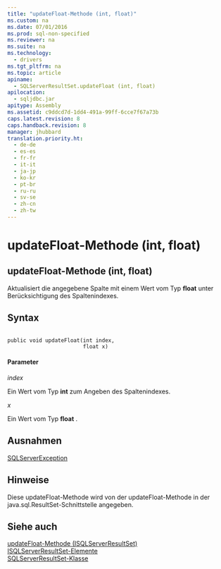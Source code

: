 ```yaml
---
title: "updateFloat-Methode (int, float)"
ms.custom: na
ms.date: 07/01/2016
ms.prod: sql-non-specified
ms.reviewer: na
ms.suite: na
ms.technology: 
  - drivers
ms.tgt_pltfrm: na
ms.topic: article
apiname: 
  - SQLServerResultSet.updateFloat (int, float)
apilocation: 
  - sqljdbc.jar
apitype: Assembly
ms.assetid: c9ddcd7d-1dd4-491a-99ff-6cce7f67a73b
caps.latest.revision: 8
caps.handback.revision: 8
manager: jhubbard
translation.priority.ht: 
  - de-de
  - es-es
  - fr-fr
  - it-it
  - ja-jp
  - ko-kr
  - pt-br
  - ru-ru
  - sv-se
  - zh-cn
  - zh-tw
---
```

# updateFloat-Methode (int, float)
    
## updateFloat\-Methode \(int, float\)  
 Aktualisiert die angegebene Spalte mit einem Wert vom Typ **float** unter Berücksichtigung des Spaltenindexes.  
  
## Syntax  
  
```  
  
public void updateFloat(int index,  
                        float x)  
```  
  
#### Parameter  
 *index*  
  
 Ein Wert vom Typ **int** zum Angeben des Spaltenindexes.  
  
 *x*  
  
 Ein Wert vom Typ **float** .  
  
## Ausnahmen  
 [SQLServerException](../content/SQLServerException-Class.md)  
  
## Hinweise  
 Diese updateFloat\-Methode wird von der updateFloat\-Methode in der java.sql.ResultSet\-Schnittstelle angegeben.  
  
## Siehe auch  
 [updateFloat-Methode &#40;ISQLServerResultSet&#41;](../content/updateFloat-Method--SQLServerResultSet-.md)   
 [ISQLServerResultSet-Elemente](../content/SQLServerResultSet-Members.md)   
 [SQLServerResultSet-Klasse](../content/SQLServerResultSet-Class.md)  
  
  